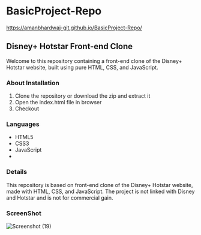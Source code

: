 # BasicProject-Repo
https://amanbhardwaj-git.github.io/BasicProject-Repo/

## Disney+ Hotstar Front-end Clone
Welcome to this repository containing a front-end clone of the Disney+ Hotstar website, built using pure HTML, CSS, and JavaScript.


### About Installation

1. Clone the repository or download the zip and extract it
2. Open the index.html file in browser
3. Checkout

### Languages


- HTML5
- CSS3
- JavaScript
- 
### Details
This repository is based on front-end clone of the Disney+ Hotstar website, made with  HTML, CSS, and JavaScript.
The project is not linked with Disney and Hotstar and is not  for commercial gain.

### ScreenShot
![Screenshot (19)](https://github.com/AmanBhardwaj-Git/BasicProject-Repo/assets/141410524/b09f2436-d34d-4e8d-8e24-6d2f6e8e6502)

